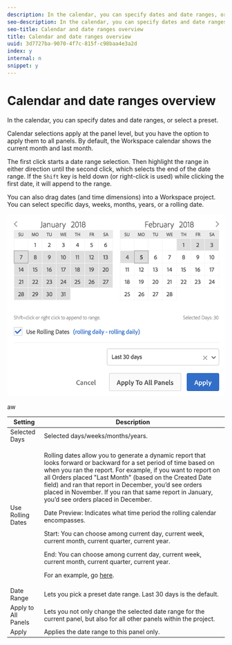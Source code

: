 ```yaml
---
description: In the calendar, you can specify dates and date ranges, or select a preset.
seo-description: In the calendar, you can specify dates and date ranges, or select a preset.
seo-title: Calendar and date ranges overview
title: Calendar and date ranges overview
uuid: 3d7727ba-9070-4f7c-815f-c98baa4e3a2d
index: y
internal: n
snippet: y
---
```


# Calendar and date ranges overview

In the calendar, you can specify dates and date ranges, or select a preset.

Calendar selections apply at the panel level, but you have the option to apply them to all panels. By default, the Workspace calendar shows the current month and last month.

The first click starts a date range selection. Then highlight the range in either direction until the second click, which selects the end of the date range. If the `Shift` key is held down (or right-click is used) while clicking the first date, it will append to the range.

You can also drag dates (and time dimensions) into a Workspace project. You can select specific days, weeks, months, years, or a rolling date.

![](assets/aw_calendar.png)

aw 

<table id="table_714893B1A6094202ADC2FF596530E73D"> 
 <thead> 
  <tr> 
   <th colname="col1" class="entry"> Setting </th> 
   <th colname="col2" class="entry"> Description </th> 
  </tr>
 </thead>
 <tbody> 
  <tr> 
   <td colname="col1"> Selected Days </td> 
   <td colname="col2">Selected days/weeks/months/years.</td> 
  </tr> 
  <tr> 
   <td colname="col1"> Use Rolling Dates </td> 
   <td colname="col2"> <p>Rolling dates allow you to generate a dynamic report that looks forward or backward for a set period of time based on when you ran the report. For example, if you want to report on all Orders placed "Last Month" (based on the Created Date field) and ran that report in December, you’d see orders placed in November. If you ran that same report in January, you’d see orders placed in December. </p> <p>Date Preview: Indicates what time period the rolling calendar encompasses. </p> <p>Start: You can choose among current day, current week, current month, current quarter, current year. </p> <p>End: You can choose among current day, current week, current month, current quarter, current year. </p> <p>For an example, go <a href="../../../../analyze/analysis-workspace/components/calendar-date-ranges/custom-date-ranges.md#concept_2FE8C98A6CF649FEAA8B3C7C059CC174" format="dita" scope="local"> here</a>. </p> </td> 
  </tr> 
  <tr> 
   <td colname="col1"> Date Range </td> 
   <td colname="col2"> Lets you pick a preset date range. Last 30 days is the default. </td> 
  </tr> 
  <tr> 
   <td colname="col1"> Apply to All Panels </td> 
   <td colname="col2"> Lets you not only change the selected date range for the current panel, but also for all other panels within the project. </td> 
  </tr> 
  <tr> 
   <td colname="col1"> Apply </td> 
   <td colname="col2"> Applies the date range to this panel only. </td> 
  </tr> 
 </tbody> 
</table>


